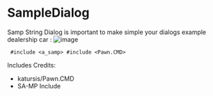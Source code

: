 # SampleDialog
Samp String Dialog is important to make simple your dialogs example dealership car :
![image](https://user-images.githubusercontent.com/88928881/147439601-ef1b5413-c265-4699-9dfb-e2300850ea0a.png)

` #include <a_samp>
  #include <Pawn.CMD>`

Includes Credits:
- katursis/Pawn.CMD
- SA-MP Include

